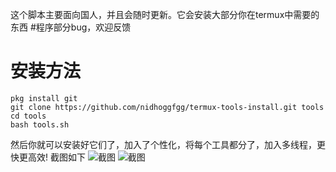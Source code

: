 这个脚本主要面向国人，并且会随时更新。它会安装大部分你在termux中需要的东西
#程序部分bug，欢迎反馈
# 安装方法
```
pkg install git
git clone https://github.com/nidhoggfgg/termux-tools-install.git tools
cd tools
bash tools.sh
```
然后你就可以安装好它们了，加入了个性化，将每个工具都分了，加入多线程，更快更高效!
截图如下
![截图](http://upload-images.jianshu.io/upload_images/13567684-02676b965bc5028f.png?imageMogr2/auto-orient/strip%7CimageView2/2/w/720/q/50)
![截图](http://upload-images.jianshu.io/upload_images/13567684-895acf070d59a7c3.png?imageMogr2/auto-orient/strip%7CimageView2/2/w/720/q/50)
